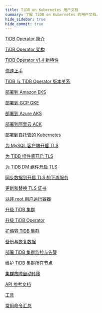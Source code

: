 ```yaml
---
title: TiDB on Kubernetes 用户文档
summary: 了解 TiDB on Kubernetes 的用户文档。
hide_sidebar: true
hide_commit: true
---
```


<LearningPathContainer platform="tidb-operator" title="TiDB on Kubernetes" subTitle="使用 PingCAP 提供的 TiDB Operator，你可以在公有云或自托管的 Kubernetes 集群上自动运维 TiDB 集群，实现 TiDB 在 Kubernetes 上的无缝运行。">

<LearningPath label="了解" icon="cloud1">

[TiDB Operator 简介](https://docs.pingcap.com/zh/tidb-in-kubernetes/v1.4/tidb-operator-overview)

[TiDB Operator 架构](https://docs.pingcap.com/zh/tidb-in-kubernetes/v1.4/architecture)

[TiDB Operator v1.4 新特性](https://docs.pingcap.com/zh/tidb-in-kubernetes/v1.4/whats-new-in-v1.4)

[快速上手](https://docs.pingcap.com/zh/tidb-in-kubernetes/v1.4/get-started)

[TiDB 与 TiDB Operator 版本关系](https://docs.pingcap.com/zh/tidb-in-kubernetes/v1.4/tidb-operator-overview)

</LearningPath>

<LearningPath label="部署" icon="deploy">

[部署到 Amazon EKS](https://docs.pingcap.com/zh/tidb-in-kubernetes/v1.4/deploy-on-aws-eks)

[部署到 GCP GKE](https://docs.pingcap.com/zh/tidb-in-kubernetes/v1.4/deploy-on-gcp-gke)

[部署到 Azure AKS](https://docs.pingcap.com/zh/tidb-in-kubernetes/v1.4/deploy-on-azure-aks)

[部署到阿里云 ACK](https://docs.pingcap.com/zh/tidb-in-kubernetes/v1.4/deploy-on-alibaba-cloud)

[部署到自托管的 Kubernetes](https://docs.pingcap.com/zh/tidb-in-kubernetes/v1.4/prerequisites)

</LearningPath>

<LearningPath label="安全" icon="cloud3">

[为 MySQL 客户端开启 TLS](https://docs.pingcap.com/zh/tidb-in-kubernetes/v1.4/enable-tls-for-mysql-client)

[为 TiDB 组件间开启 TLS](https://docs.pingcap.com/zh/tidb-in-kubernetes/v1.4/enable-tls-between-components)

[为 TiDB DM 组件开启 TLS](https://docs.pingcap.com/zh/tidb-in-kubernetes/v1.4/enable-tls-for-dm)

[同步数据到开启 TLS 的下游服务](https://docs.pingcap.com/zh/tidb-in-kubernetes/v1.4/enable-tls-for-ticdc-sink)

[更新和替换 TLS 证书](https://docs.pingcap.com/zh/tidb-in-kubernetes/v1.4/renew-tls-certificate)

[以非 root 用户运行容器](https://docs.pingcap.com/zh/tidb-in-kubernetes/v1.4/containers-run-as-non-root-user)

</LearningPath>

<LearningPath label="运维" icon="maintain">

[升级 TiDB 集群](https://docs.pingcap.com/zh/tidb-in-kubernetes/v1.4/upgrade-a-tidb-cluster)

[升级 TiDB Operator](https://docs.pingcap.com/zh/tidb-in-kubernetes/v1.4/upgrade-tidb-operator)

[扩缩容 TiDB 集群](https://docs.pingcap.com/zh/tidb-in-kubernetes/v1.4/scale-a-tidb-cluster)

[备份与恢复数据](https://docs.pingcap.com/zh/tidb-in-kubernetes/v1.4/backup-restore-overview)

[部署 TiDB 集群监控与告警](https://docs.pingcap.com/zh/tidb-in-kubernetes/v1.4/monitor-a-tidb-cluster)

[维护 TiDB 集群所在节点](https://docs.pingcap.com/zh/tidb-in-kubernetes/v1.4/maintain-a-kubernetes-node)

[集群故障自动转移](https://docs.pingcap.com/zh/tidb-in-kubernetes/v1.4/use-auto-failover)

</LearningPath>

<LearningPath label="参考" icon="cloud-dev">

[API 参考文档](https://github.com/pingcap/tidb-operator/blob/master/docs/api-references/docs.md)

[工具](https://docs.pingcap.com/zh/tidb-in-kubernetes/v1.4/tidb-toolkit)

[常用命令汇总](https://docs.pingcap.com/zh/tidb-in-kubernetes/v1.4/cheat-sheet)

</LearningPath>

</LearningPathContainer>

